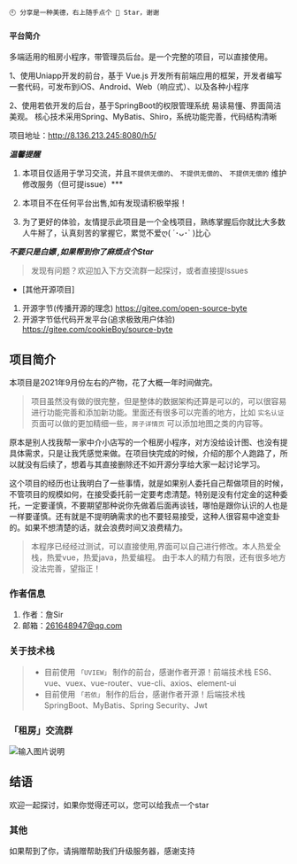 ```
🕙 分享是一种美德，右上随手点个 🌟 Star，谢谢
```

#### 平台简介
多端适用的租房小程序，带管理员后台。是一个完整的项目，可以直接使用。

1、使用Uniapp开发的前台，基于 Vue.js 开发所有前端应用的框架，开发者编写一套代码，可发布到iOS、Android、Web（响应式）、以及各种小程序

2、使用若依开发的后台，基于SpringBoot的权限管理系统 易读易懂、界面简洁美观。 核心技术采用Spring、MyBatis、Shiro，系统功能完善，代码结构清晰

项目地址：http://8.136.213.245:8080/h5/

***温馨提醒***

1. 本项目仅适用于学习交流，并且`不提供无偿的`、 `不提供无偿的`、 `不提供无偿的` 维护修改服务（但可提issue）***

2. 本项目不在任何平台出售,如有发现请积极举报！

3. 为了更好的体验，友情提示此项目是一个全栈项目，熟练掌握后你就比大多数人牛掰了，认真刻苦的掌握它，累觉不爱ღ( ´･ᴗ･` )比心

***不要只是白嫖 ,如果帮到你了麻烦点个Star***

> 发现有问题？欢迎加入下方交流群一起探讨，或者直接提Issues

- [其他开源项目]

1. 开源字节(传播开源的理念) https://gitee.com/open-source-byte
2. 开源字节低代码开发平台(追求极致用户体验) https://gitee.com/cookieBoy/source-byte

## 项目简介

本项目是2021年9月份左右的产物，花了大概一年时间做完。

> 项目虽然没有做的很完整，但是整体的数据架构还算是可以的，可以很容易进行功能完善和添加新功能。里面还有很多可以完善的地方，比如 `实名认证` 页面可以做的更加精细一些，`房子详情页` 可以添加地图之类的内容等。

原本是别人找我帮一家中介小店写的一个租房小程序，对方没给设计图、也没有提具体需求，只是让我凭感觉来做。在项目快完成的时候，介绍的那个人跑路了，所以就没有后续了，想着与其直接删除还不如开源分享给大家一起讨论学习。

这个项目的经历也让我明白了一些事情，就是如果别人委托自己帮做项目的时候，不管项目的规模如何，在接受委托前一定要考虑清楚。特别是没有付定金的这种委托，一定要谨慎，不要期望那种说你先做着后面再谈钱，哪怕是跟你认识的人也是一样要谨慎。还有就是不提明确需求的也不要轻易接受，这种人很容易中途变卦的。如果不想清楚的话，就会浪费时间又浪费精力。

> 本程序已经经过测试，可以直接使用,界面可以自己进行修改。本人热爱全栈，热爱vue，热爱java，热爱编程。
由于本人的精力有限，还有很多地方没法完善，望指正！

### 作者信息

1.  作者：詹Sir
2.  邮箱：261648947@qq.com

### 关于技术栈
> * 目前使用 `「UVIEW」` 制作的前台，感谢作者开源！前端技术栈 ES6、vue、vuex、vue-router、vue-cli、axios、element-ui
> * 目前使用 `「若依」` 制作的后台，感谢作者开源！后端技术栈 SpringBoot、MyBatis、Spring Security、Jwt

### 「租房」交流群
![输入图片说明](https://img-blog.csdnimg.cn/df9928e2ebe6497f94fb7fe1a207ced7.jpg)

## 结语

欢迎一起探讨，如果你觉得还可以，您可以给我点一个star

### 其他
如果帮到了你，请捐赠帮助我们升级服务器，感谢支持